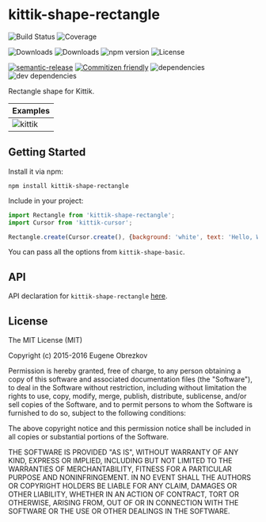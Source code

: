 # kittik-shape-rectangle

![Build Status](https://img.shields.io/travis/kittikjs/shape-rectangle.svg)
![Coverage](https://img.shields.io/coveralls/kittikjs/shape-rectangle.svg)

![Downloads](https://img.shields.io/npm/dm/kittik-shape-rectangle.svg)
![Downloads](https://img.shields.io/npm/dt/kittik-shape-rectangle.svg)
![npm version](https://img.shields.io/npm/v/kittik-shape-rectangle.svg)
![License](https://img.shields.io/npm/l/kittik-shape-rectangle.svg)

[![semantic-release](https://img.shields.io/badge/%20%20%F0%9F%93%A6%F0%9F%9A%80-semantic--release-e10079.svg)](https://github.com/semantic-release/semantic-release)
[![Commitizen friendly](https://img.shields.io/badge/commitizen-friendly-brightgreen.svg)](http://commitizen.github.io/cz-cli/)
![dependencies](https://img.shields.io/david/kittikjs/shape-rectangle.svg)
![dev dependencies](https://img.shields.io/david/dev/kittikjs/shape-rectangle.svg)

Rectangle shape for Kittik.

| Examples |
| -------- |
| ![kittik](https://cloud.githubusercontent.com/assets/3625244/16409662/58cd179e-3d27-11e6-90ff-8d2710e1c9c4.gif) |

## Getting Started

Install it via npm:

```shell
npm install kittik-shape-rectangle
```

Include in your project:

```javascript
import Rectangle from 'kittik-shape-rectangle';
import Cursor from 'kittik-cursor';

Rectangle.create(Cursor.create(), {background: 'white', text: 'Hello, World'}).render();
```

You can pass all the options from `kittik-shape-basic`.

## API

API declaration for `kittik-shape-rectangle` [here](./API.md).

## License

The MIT License (MIT)

Copyright (c) 2015-2016 Eugene Obrezkov

Permission is hereby granted, free of charge, to any person obtaining a copy
of this software and associated documentation files (the "Software"), to deal
in the Software without restriction, including without limitation the rights
to use, copy, modify, merge, publish, distribute, sublicense, and/or sell
copies of the Software, and to permit persons to whom the Software is
furnished to do so, subject to the following conditions:

The above copyright notice and this permission notice shall be included in all
copies or substantial portions of the Software.

THE SOFTWARE IS PROVIDED "AS IS", WITHOUT WARRANTY OF ANY KIND, EXPRESS OR
IMPLIED, INCLUDING BUT NOT LIMITED TO THE WARRANTIES OF MERCHANTABILITY,
FITNESS FOR A PARTICULAR PURPOSE AND NONINFRINGEMENT. IN NO EVENT SHALL THE
AUTHORS OR COPYRIGHT HOLDERS BE LIABLE FOR ANY CLAIM, DAMAGES OR OTHER
LIABILITY, WHETHER IN AN ACTION OF CONTRACT, TORT OR OTHERWISE, ARISING FROM,
OUT OF OR IN CONNECTION WITH THE SOFTWARE OR THE USE OR OTHER DEALINGS IN THE
SOFTWARE.

